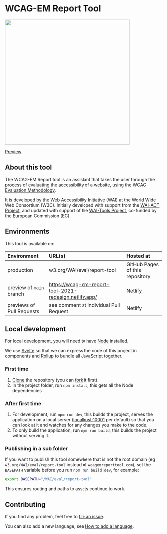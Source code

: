 # WCAG-EM Report Tool

<a href="https://wcag-em-report-tool-2021-redesign.netlify.app/"><img width="400"  alt="" src="https://user-images.githubusercontent.com/178782/114709430-d86bd700-9d2c-11eb-8508-c628ef6614d4.png"></a>

[Preview](https://wcag-em-report-tool-2021-redesign.netlify.app/) 

## About this tool

The WCAG-EM Report tool is an assistant that takes the user through the process of evaluating the accessibility of a website, using the [WCAG Evaluation Methodology](https://www.w3.org/TR/WCAG-EM/).

It is developed by the Web Accessibility Initiative (WAI) at the World Wide Web Consortium (W3C). Initially developed with support from the <a href="http://www.w3.org/WAI/ACT/">WAI-ACT Project</a>, and updated with support of the <a href="http://www.w3.org/WAI/Tools/">WAI-Tools Project</a>, co-funded by the European Commission (EC).

## Environments

This tool is available on: 

| Environment | URL(s) | Hosted at |
|:--|:--|:--|
| production | w3.org/WAI/eval/report-tool | GitHub Pages of this repository |
| preview of `main` branch | https://wcag-em-report-tool-2021-redesign.netlify.app/ | Netlify |
| previews of Pull Requests |  see comment at individual Pull Request | Netlify |

## Local development

For local development, you will need to have [Node](https://nodejs.org/en/) installed. 

We use [Svelte](https://svelte.dev/) so that we can express the code of this project in components and [Rollup](https://www.rollupjs.org/guide/en/) to bundle all JavaScript together. 

### First time

1. [Clone](https://docs.github.com/en/github/creating-cloning-and-archiving-repositories/cloning-a-repository-from-github/cloning-a-repository) the repository (you can [fork](https://docs.github.com/en/get-started/quickstart/fork-a-repo) it first)
2. In the project folder, run `npm install`, this gets all the Node dependencies

### After first time

1. For development, run `npm run dev`, this builds the project, serves the application on a local server ([localhost:10001](http://localhost:10001) per default) so that you can look at it and watches for any changes you make to the code.
2. To only build the application, run `npm run build`, this builds the project without serving it.

### Publishing in a sub folder

If you want to publish this tool somewhere that is not the root domain (eg `w3.org/WAI/eval/report-tool` instead of `wcagemreporttool.com`), set the `BASEPATH` variable before you run `npm run build|dev`, for example:

```bash
export BASEPATH="/WAI/eval/report-tool"
``` 

This ensures routing and paths to assets continue to work.

## Contributing

If you find any problem, feel free to [file an issue](https://github.com/w3c/wai-wcag-em-report-tool/issues/new).

You can also add a new language, see [How to add a language](https://github.com/w3c/wai-wcag-em-report-tool/wiki/How-to-add-a-language).
